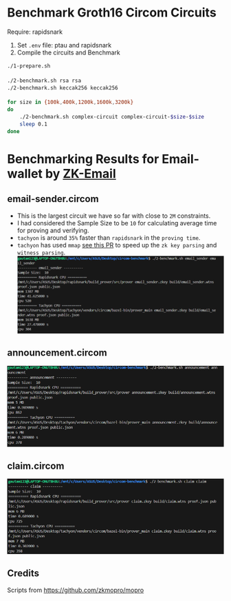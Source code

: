 # Benchmark Groth16 Circom Circuits
Require: rapidsnark

1. Set `.env` file: ptau and rapidsnark
2. Compile the circuits and Benchmark
```sh
./1-prepare.sh

./2-benchmark.sh rsa rsa
./2-benchmark.sh keccak256 keccak256

for size in {100k,400k,1200k,1600k,3200k}
do
    ./2-benchmark.sh complex-circuit complex-circuit-$size-$size
    sleep 0.1
done
```

# Benchmarking Results for Email-wallet by [ZK-Email](https://github.com/zk-email)
## email-sender.circom
- This is the largest circuit we have so far with close to `2M` constraints.
- I had considered the Sample Size to be `10` for calculating average time for proving and verifying.
- `tachyon` is around `35%` faster than `rapidsnark` in the `proving time`.
- `tachyon` has used `mmap` [see this PR](https://github.com/kroma-network/tachyon/pull/490) to speed up the `zk key parsing` and `witness parsing`.
![alt text](<email_sender_benchmark.png>)

## announcement.circom
![alt text](<announcement_benchmark.png>)

## claim.circom
![alt text](<claim_benchmark.png>)


## Credits
Scripts from https://github.com/zkmopro/mopro